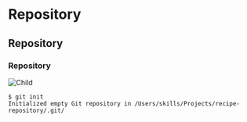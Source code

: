 # Repository
## Repository
### Repository
![Child](https://clipart-library.com/data_images/320465.png)
```
$ git init
Initialized empty Git repository in /Users/skills/Projects/recipe-repository/.git/
```
